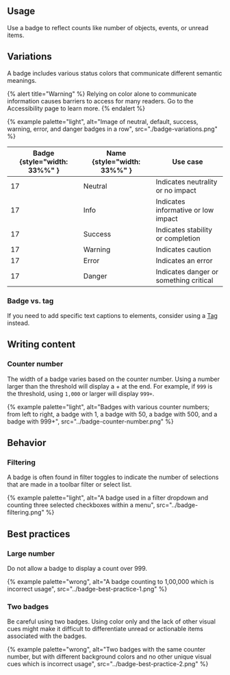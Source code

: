 ## Usage 
Use a badge to reflect counts like number of objects, events, or unread items.

## Variations
A badge includes various status colors that communicate different semantic meanings.

{% alert title="Warning" %}
Relying on color alone to communicate information causes barriers to access for many readers. Go to the Accessibility page to learn more.
{% endalert %}

{% example palette="light",
          alt="Image of neutral, default, success, warning, error, and danger badges in a row",
          src="./badge-variations.png" %}

| Badge {style="width: 33%%" }           | Name {style="width: 33%%" } | Use case                                  |
| -------------------------------------- | --------------------------- | ----------------------------------------- |
| <rh-badge>17<rh-badge>                 | Neutral                     | Indicates neutrality or no impact         |
| <rh-badge state="info">17<rh-badge>    | Info                        | Indicates informative or low impact       |
| <rh-badge state="success">17<rh-badge> | Success                     | Indicates stability or completion         |
| <rh-badge state="warning">17<rh-badge> | Warning                     | Indicates caution                         |
| <rh-badge state="error">17<rh-badge>   | Error                       | Indicates an error                        |
| <rh-badge state="danger">17<rh-badge>  | Danger                      | Indicates danger or something critical    |

### Badge vs. tag 
If you need to add specific text captions to elements, consider using a [Tag](/elements/tag) instead.

## Writing content

### Counter number 
The width of a badge varies based on the counter number. Using a number larger than the threshold will display a + at the end. For example, if `999` is the threshold, using `1,000` or larger will display `999+`.

{% example palette="light",
  alt="Badges with various counter numbers; from left to right, a badge with 1, a badge with 50, a badge with 500, and a badge with 999+",
  src="../badge-counter-number.png" %}



## Behavior
### Filtering 
A badge is often found in filter toggles to indicate the number of selections that are made in a toolbar filter or select list.

{% example palette="light",
          alt="A badge used in a filter dropdown and counting three selected checkboxes within a menu",
          src="../badge-filtering.png" %}


## Best practices 
### Large number 
Do not allow a badge to display a count over 999.

{% example palette="wrong",
          alt="A badge counting to 1,00,000 which is incorrect usage",
          src="../badge-best-practice-1.png" %}


### Two badges 
Be careful using two badges. Using color only and the lack of other visual cues might make it difficult to differentiate unread or actionable items associated with the badges.

{% example palette="wrong",
          alt="Two badges with the same counter number, but with different background colors and no other unique visual cues which is incorrect usage",
          src="../badge-best-practice-2.png" %}